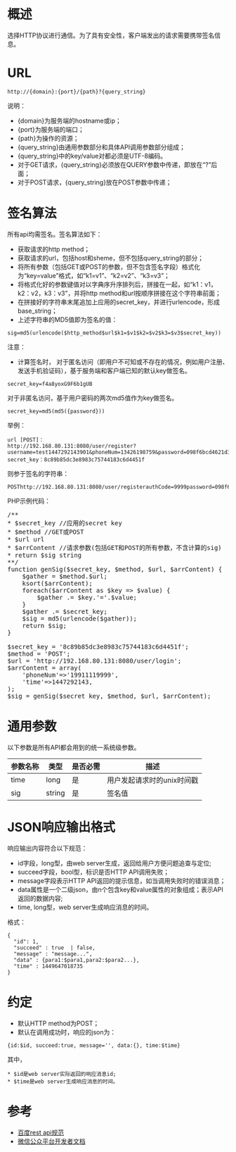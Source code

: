 # 概述
选择HTTP协议进行通信。为了具有安全性，客户端发出的请求需要携带签名信息。
# URL
```
http://{domain}:{port}/{path}?{query_string}
```

说明：

* {domain}为服务端的hostname或ip；
* {port}为服务端的端口；
* {path}为操作的资源；
* {query_string}由通用参数部分和具体API调用参数部分组成；
* {query_string}中的key/value对都必须是UTF-8编码。
* 对于GET请求，{query_string}必须放在QUERY参数中传递，即放在“?”后面；
* 对于POST请求，{query_string}放在POST参数中传递；

# 签名算法
所有api均需签名。签名算法如下：

* 获取请求的http method；
* 获取请求的url，包括host和sheme，但不包括query_string的部分；
* 将所有参数（包括GET或POST的参数，但不包含签名字段）格式化为“key=value”格式，如“k1=v1”、“k2=v2”、“k3=v3”；
* 将格式化好的参数键值对以字典序升序排列后，拼接在一起，如“k1：v1，k2：v2，k3：v3”，并将http method和url按顺序拼接在这个字符串前面；
* 在拼接好的字符串末尾追加上应用的secret_key，并进行urlencode，形成base_string；
* 上述字符串的MD5值即为签名的值：

```
sig=md5(urlencode($http_method$url$k1=$v1$k2=$v2$k3=$v3$secret_key))
```

注意：

* 计算签名时，
对于匿名访问（即用户不可知或不存在的情况，例如用户注册、发送手机验证码），基于服务端和客户端已知的默认key做签名。
```
secret_key=f4a8yoxG9F6b1gUB
```

对于非匿名访问，基于用户密码的两次md5值作为key做签名。
```
secret_key=md5(md5({password}))
```

举例：

```
url [POST]：
http://192.168.80.131:8080/user/register?username=test1447292143901&phoneNum=13426198759&password=098f6bcd4621d373cade4e832627b4f6&authCode=9999&time=1447292143902
secret_key：8c89b85dc3e8983c75744183c6d4451f
```

则参于签名的字符串：

```
POSThttp://192.168.80.131:8080/user/registerauthCode=9999password=098f6bcd4621d373cade4e832627b4f6phoneNum=13426198759time=1447292143902username=test14472921439018c89b85dc3e8983c75744183c6d4451f
```

PHP示例代码：

<pre>
/**
* $secret_key //应用的secret key
* $method //GET或POST
* $url url
* $arrContent //请求参数(包括GET和POST的所有参数，不含计算的sig)
* return $sig string
**/
function genSig($secret_key, $method, $url, $arrContent) {
    $gather = $method.$url;
    ksort($arrContent);
    foreach($arrContent as $key => $value) {
        $gather .= $key.'='.$value;
    }   
    $gather .= $secret_key;
    $sig = md5(urlencode($gather));
    return $sig;
}   
 
$secret_key = '8c89b85dc3e8983c75744183c6d4451f';
$method = 'POST';
$url = 'http://192.168.80.131:8080/user/login';
$arrContent = array(
    'phoneNum'=>'19911119999',
    'time'=>1447292143,
);  
$sig = genSig($secret_key, $method, $url, $arrContent);
</pre>

# 通用参数
以下参数是所有API都会用到的统一系统级参数。

参数名称 | 类型	  | 是否必需 | 描述
------ | -------- | -----  | ----
time   | long     | 是 | 用户发起请求时的unix时间戳
sig    | string   | 是 | 签名值

# JSON响应输出格式
响应输出内容符合以下规范：

* id字段，long型，由web server生成，返回给用户方便问题追查与定位;
* succeed字段，bool型，标识是否HTTP API调用失败；
* message字段表示HTTP API返回的提示信息，如当调用失败时的错误消息；
* data属性是一个二级json，由n个包含key和value属性的对象组成；表示API返回的数据内容;
* time, long型，web server生成响应消息的时间。

格式：

```
{
  "id": 1,
  "succeed" : true  | false,
  "message" : "message...",
  "data" : {para1:$para1,para2:$para2...},
  "time" : 1449647018735
}
```

# 约定

* 默认HTTP method为POST；
* 默认在调用成功时，响应的json为：
```
{id:$id, succeed:true, message='', data:{}, time:$time}
```
其中，

    * $id是web server实际返回的响应消息id;
    * $time是web server生成响应消息的时间。

# 参考

* [百度rest api规范](http://developer.baidu.com/wiki/index.php?title=docs/cplat/push/api)
* [微信公众平台开发者文档](http://mp.weixin.qq.com/wiki/home/index.html)